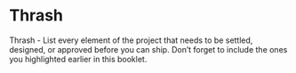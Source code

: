 
# Thrash

Thrash - List every element of the project that needs to be settled, designed, or approved before you can ship. Don’t forget to include the ones you highlighted earlier in this booklet.